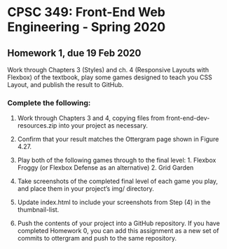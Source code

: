 # CPSC 349: Front-End Web Engineering - Spring 2020 
## Homework 1, due 19 Feb 2020
Work through Chapters 3 (Styles) and ch. 4 (Responsive Layouts with Flexbox) of the textbook, play
some games designed to teach you CSS Layout, and publish the result to GitHub.

### Complete the following:
1. Work through Chapters 3 and 4, copying files from front-end-dev-resources.zip into
your project as necessary.

2. Confirm that your result matches the Ottergram page shown in Figure 4.27.

3. Play both of the following games through to the final level: 1. Flexbox Froggy (or Flexbox
Defense as an alternative) 2. Grid Garden

4. Take screenshots of the completed final level of each game you play, and place them in your
project’s img/ directory.

5. Update index.html to include your screenshots from Step (4) in the thumbnail-list.

6. Push the contents of your project into a GitHub repository. If you have completed Homework 0,
you can add this assignment as a new set of commits to ottergram and push to the same
repository. 
